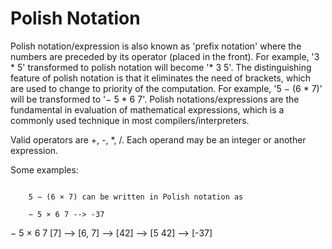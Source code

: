# Polish Notation

Polish notation/expression is also known as 'prefix notation' where the numbers are preceded by its operator (placed in the front). For example, '3 * 5' transformed to polish notation will become '* 3 5'. The distinguishing feature of polish notation is that it eliminates the need of brackets, which are used to change to priority of the computation. For example, '5 − (6 * 7)' will be transformed to '− 5 * 6 7'. Polish notations/expressions are the fundamental in evaluation of mathematical expressions, which is a commonly used technique in most compilers/interpreters. 

Valid operators are +, -, *, /. Each operand may be an integer or another expression.

Some examples:

```

    5 − (6 × 7) can be written in Polish notation as 
    
    − 5 × 6 7 --> -37
```

− 5 × 6 7
[7] --> [6, 7] --> [42] --> [5 42] --> [-37]
